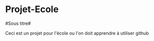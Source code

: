 # Projet-Ecole

#Sous titre#

Ceci est un projet pour l'école ou l'on doit apprendre à utiliser github

